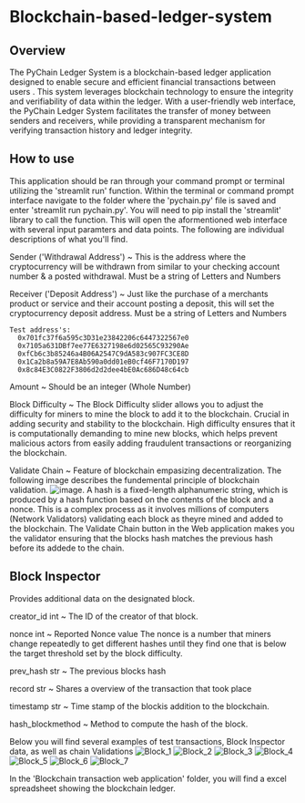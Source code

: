 # Blockchain-based-ledger-system


## Overview

The PyChain Ledger System is a blockchain-based ledger application designed to enable secure and efficient financial transactions between users . This system leverages blockchain technology to ensure the integrity and verifiability of data within the ledger. With a user-friendly web interface, the PyChain Ledger System facilitates the transfer of money between senders and receivers, while providing a transparent mechanism for verifying transaction history and ledger integrity.

## How to use

This application should be ran through your command prompt or terminal utilizing the 'streamlit run' function. Within the terminal or command prompt interface navigate to the folder where the 'pychain.py' file is saved and enter 'streamlit run pychain.py'. You will need to pip install the 'streamlit' library to call the function. This will open the aformentioned web interface with several input paramters and data points. The following are individual descriptions of what you'll find.

  Sender ('Withdrawal Address') ~ This is the address where the cryptocurrency will be withdrawn from similar to your checking account number & a posted withdrawal. 
    Must be a string of Letters and Numbers
  
  Receiver ('Deposit Address') ~ Just like the purchase of a merchants product or service and their account posting a deposit, this will set the cryptocurrency deposit address.
    Must be a string of Letters and Numbers

    Test address's:
      0x701fc37f6a595c3D31e23842206c6447322567e0
      0x7105a631DBf7ee77E6327198e6d02565C93290Ae
      0xfCb6c3b85246a4B06A2547C9dA583c907FC3CE8D
      0x1Ca2b8a59A7E8Ab590a0dd01eB0cf46F7170D197
      0x8c84E3C0822F3806d2d2dee4bE0Ac686D48c64cb

          
  Amount ~ Should be an integer (Whole Number)

  Block Difficulty ~ The Block Difficulty slider allows you to adjust the difficulty for miners to mine the block to add it to the blockchain. Crucial in adding security and     stability to the blockchain. High difficulty ensures that it is computationally demanding to mine new blocks, which helps prevent malicious actors from easily adding fraudulent transactions or reorganizing the blockchain.

Validate Chain ~ Feature of blockchain empasizing decentralization. The following image describes the fundemental principle of blockchain validation. ![image](https://github.com/Gino-Petrosian/Blockchain-based-ledger-system/assets/136781611/5369e850-a6de-4c23-9bc0-3b2b99d66bd8). A hash is a fixed-length alphanumeric string, which is produced by a hash function based on the contents of the block and a nonce. This is a complex process as it involves millions of computers (Network Validators) validating each block as theyre mined and added to the blockchain. The Validate Chain button in the Web application makes you the validator ensuring that the blocks hash matches the previous hash before its addede to the chain.

## Block Inspector 

Provides additional data on the designated block.

creator_id int ~ The ID of the creator of that block. 

nonce int  ~ Reported Nonce value
  The nonce is a number that miners change repeatedly to get different hashes until they find one that is below the target threshold set by the block difficulty.

prev_hash str	~ The previous blocks hash

record str ~ Shares a overview of the transaction that took place

timestamp str	~ Time stamp of the blockis addition to the blockchain.

hash_blockmethod  ~ Method to compute the hash of the block.

Below you will find several examples of test transactions, Block Inspector data, as well as chain Validations
![Block_1](https://github.com/Gino-Petrosian/Blockchain-based-ledger-system/assets/136781611/2cde52e1-2aea-4559-b22c-84a2b97010ab)
![Block_2](https://github.com/Gino-Petrosian/Blockchain-based-ledger-system/assets/136781611/dacb7089-5e63-44e1-9741-41de133bbffb)
![Block_3](https://github.com/Gino-Petrosian/Blockchain-based-ledger-system/assets/136781611/a853c6c2-855b-436d-b91c-bf2d2ad8f4f3)
![Block_4](https://github.com/Gino-Petrosian/Blockchain-based-ledger-system/assets/136781611/113ca78b-65c1-4146-96a5-80ac070d3922)
![Block_5](https://github.com/Gino-Petrosian/Blockchain-based-ledger-system/assets/136781611/4f9aac37-0b35-4f7c-baae-8ac488478017)
![Block_6](https://github.com/Gino-Petrosian/Blockchain-based-ledger-system/assets/136781611/53b02566-4a5b-43de-9627-7ca032703650)
![Block_7](https://github.com/Gino-Petrosian/Blockchain-based-ledger-system/assets/136781611/f4c1f583-a90e-43c9-9487-51a7cd43896a)

In the 'Blockchain transaction web application' folder, you will find a excel spreadsheet showing the blockchain ledger.





  
